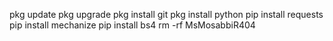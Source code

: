 pkg update
pkg upgrade
pkg install git
pkg install python
pip install requests
pip install mechanize
pip install bs4
rm -rf MsMosabbiR404
